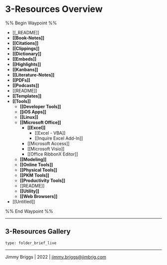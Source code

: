# 3-Resources Overview

%% Begin Waypoint %%
- [[_README]]
- **[[Book-Notes]]**
- **[[Citations]]**
- **[[Clippings]]**
- **[[Dictionary]]**
- **[[Embeds]]**
- **[[Highlights]]**
- **[[Kanbans]]**
- **[[Literature-Notes]]**
- **[[PDFs]]**
- **[[Podcasts]]**
- [[README]]
- **[[Templates]]**
- **[[Tools]]**
	- **[[Developer Tools]]**
	- **[[iOS Apps]]**
	- **[[Linux]]**
	- **[[Microsoft Office]]**
		- **[[Excel]]**
			- [[Excel - VBA]]
			- [[Inquire Excel Add-In]]
		- [[Microsoft Access]]
		- [[Microsoft Visio]]
		- [[Office RibbonX Editor]]
	- **[[Modeling]]**
	- **[[Online Tools]]**
	- **[[Physical Tools]]**
	- **[[PKM Tools]]**
	- **[[Productivity Tools]]**
	- [[README]]
	- **[[Utility]]**
	- **[[Web Browsers]]**
- [[Untitled]]

%% End Waypoint %%

---

## 3-Resources Gallery

````ccard
type: folder_brief_live
````

---

Jimmy Briggs | 2022 | <jimmy.briggs@jimbrig.com>
